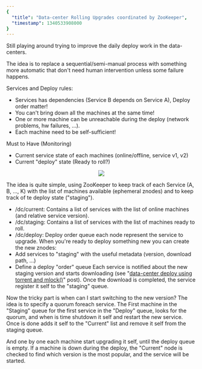 ```yaml
---
{
  "title": "Data-center Rolling Upgrades coordinated by ZooKeeper",
  "timestamp": 1340533908000
}
---
```


Still playing around trying to improve the daily deploy work in the data-centers.

The idea is to replace a sequential/semi-manual process with something more automatic that don't need human intervention unless some failure happens.

Services and Deploy rules:
 * Services has dependencies (Service B depends on Service A), Deploy order matter!
 * You can't bring down all the machines at the same time!
 * One or more machine can be unreachable during the deploy (network problems, hw failures, ...).
 * Each machine need to be self-sufficient!

Must to Have (Monitoring)
 * Current service state of each machines (online/offline, service v1, v2)
 * Current "deploy" state (Ready to roll?)

<p align="center"><img src="${blog.baseUrl}/assets/posts/imgs/datacenter-coordinated-rolling-upgrades.png"></p>

The idea is quite simple, using ZooKeeper to keep track of each Service (A, B, ..., K) with the list of machines available (ephemeral znodes) and to keep track of te deploy state ("staging").
 * /dc/current: Contains a list of services with the list of online machines (and relative service version).
 * /dc/staging: Contains a list of services with the list of machines ready to roll.
 * /dc/deploy: Deploy order queue each node represent the service to upgrade.
When you're ready to deploy something new you can create the new znodes:
 * Add services to "staging" with the useful metadata (version, download path, ...)
 * Define a deploy "order" queue
Each service is notified about the new staging version and starts downloading (see "[data-center deploy using torrent and mlock()](./posts/datacenter-deploy-torrent-mlock)" post). Once the download is completed, the service register it self to the "staging" queue.

Now the tricky part is when can I start switching to the new version? The idea is to specify a quorum foreach service. The First machine in the "Staging" queue for the first service in the "Deploy" queue, looks for the quorum, and when is time shutdown it self and restart the new service. Once is done  adds it self to the "Current" list and remove it self from the staging queue.

And one by one each machine start upgrading it self, until the deploy queue is empty. If a machine is down during the deploy, the "Current" node is checked to find which version is the most popular, and the service will be started.
